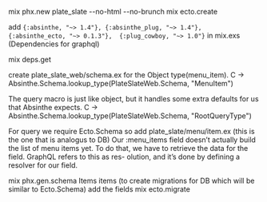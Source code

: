 mix phx.new plate_slate --no-html --no-brunch
mix ecto.create

add 
`
{:absinthe, "~> 1.4"},
{:absinthe_plug, "~> 1.4"},
{:absinthe_ecto, "~> 0.1.3"}, 
{:plug_cowboy, "~> 1.0"}
`
in mix.exs (Dependencies for graphql)

mix deps.get

create plate_slate_web/schema.ex for the Object type(menu_item).
C -> Absinthe.Schema.lookup_type(PlateSlateWeb.Schema, "MenuItem")

The query macro is just like object, but it handles some extra defaults for us that Absinthe expects.
C -> Absinthe.Schema.lookup_type(PlateSlateWeb.Schema, "RootQueryType")

For query we require Ecto.Schema so
add plate_slate/menu/item.ex (this is the one that is analogus to DB)
Our :menu_items field doesn’t actually build the list of menu items yet. To do that, we have to retrieve the data for the field. GraphQL refers to this as res- olution, and it’s done by defining a resolver for our field.

mix phx.gen.schema Items items (to create migrations for DB which will be similar to Ecto.Schema)
add the fields 
mix ecto.migrate 